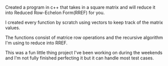 Created a program in c++ that takes in a square matrix and will reduce it into Reduced Row-Echelon Form(RREF) for you.


I created every function by scratch using vectors to keep track of the matrix values.

The functions consist of matrice row operations and the recursive algorithm I'm using to reduce into RREF.

This was a fun little thing project I've been working on during the weekends and I'm not fully finished perfecting it but it can handle most test cases.

